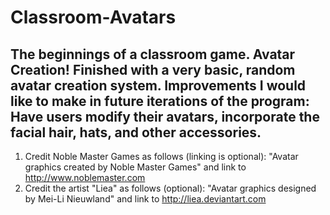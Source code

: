 # Classroom-Avatars

## The beginnings of a classroom game. Avatar Creation! Finished with a very basic, random avatar creation system. Improvements I would like to make in future iterations of the program: Have users modify their avatars, incorporate the facial hair, hats, and other accessories.

1. Credit Noble Master Games as follows (linking is optional):
   "Avatar graphics created by Noble Master Games" and link to 
   http://www.noblemaster.com 
2. Credit the artist "Liea" as follows (optional):
   "Avatar graphics designed by Mei-Li Nieuwland" and link to 
   http://liea.deviantart.com